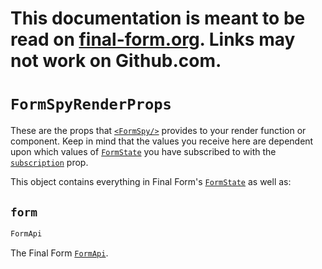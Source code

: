 # This documentation is meant to be read on [final-form.org](https://final-form.org/docs/react-final-form/types/FormSpyRenderProps). Links may not work on Github.com.

# `FormSpyRenderProps`

These are the props that [`<FormSpy/>`](../api/FormSpy) provides to your render function or component. Keep in mind that the values you receive here are dependent upon which values of [`FormState`](/docs/final-form/types/FormState) you have subscribed to with the [`subscription`](FormSpyProps#subscription) prop.

This object contains everything in Final Form's [`FormState`](/docs/final-form/types/FormState) as well as:

## `form`

```ts
FormApi
```

The Final Form [`FormApi`](/docs/final-form/types/FormApi).
